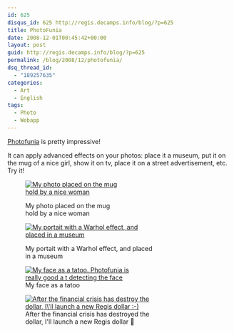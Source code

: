 ```yaml
---
id: 625
disqus_id: 625 http://regis.decamps.info/blog/?p=625
title: PhotoFunia
date: 2008-12-01T00:45:42+00:00
layout: post
guid: http://regis.decamps.info/blog/?p=625
permalink: /blog/2008/12/photofunia/
dsq_thread_id:
  - "189257635"
categories:
  - Art
  - English
tags:
  - Photo
  - Webapp
---
```

[Photofunia](http://www.photofunia.com/) is pretty impressive!

It can apply advanced effects on your photos: place it a museum, put it on the mug of a nice girl, show it on tv, place it on a street advertisement, etc. Try it!<figure id="attachment_627" style="width: 213px" class="wp-caption aligncenter">

[<img src="/blog/wp-content/uploads/2008/12/photofunia_df12f5-213x300.jpg" alt="My photo placed on the mug hold by a nice woman" title="I\&#039;m on a mug" width="213" height="300" class="size-medium wp-image-627" srcset="/blog/wp-content/uploads/2008/12/photofunia_df12f5-213x300.jpg 213w, /blog/wp-content/uploads/2008/12/photofunia_df12f5.jpg 499w" sizes="(max-width: 213px) 100vw, 213px" />](/blog/wp-content/uploads/2008/12/photofunia_df12f5.jpg)<figcaption class="wp-caption-text">My photo placed on the mug hold by a nice woman</figcaption></figure> 

<!--more--><figure id="attachment_626" style="width: 300px" class="wp-caption aligncenter">

[<img src="/blog/wp-content/uploads/2008/12/photofunia_df11c7-300x264.jpg" alt="My portait with a Warhol effect, and placed in a museum" title="Andy Warhol effect" width="300" height="264" class="size-medium wp-image-626" srcset="/blog/wp-content/uploads/2008/12/photofunia_df11c7-300x264.jpg 300w, /blog/wp-content/uploads/2008/12/photofunia_df11c7.jpg 600w" sizes="(max-width: 300px) 100vw, 300px" />](/blog/wp-content/uploads/2008/12/photofunia_df11c7.jpg)<figcaption class="wp-caption-text">My portait with a Warhol effect, and placed in a museum</figcaption></figure> <figure id="attachment_628" style="width: 250px" class="wp-caption alignnone">[<img src="/blog/wp-content/uploads/2008/12/photofunia_df36da2-250x300.jpg" alt="My face as a tatoo. Photofunia is really good a t detecting the face" title="Tatoo" width="250" height="300" class="size-medium wp-image-628" srcset="/blog/wp-content/uploads/2008/12/photofunia_df36da2-250x300.jpg 250w, /blog/wp-content/uploads/2008/12/photofunia_df36da2.jpg 585w" sizes="(max-width: 250px) 100vw, 250px" />](/blog/wp-content/uploads/2008/12/photofunia_df36da2.jpg)<figcaption class="wp-caption-text">My face as a tatoo</figcaption></figure> <figure id="attachment_631" style="width: 300px" class="wp-caption alignnone">[<img src="/blog/wp-content/uploads/2008/12/photofunia_df4507-300x263.jpg" alt="After the financial crisis has destroy the dollar, I\&#039;ll launch a new Regis dollar :-)" title="New version of the dollar" width="300" height="263" class="size-medium wp-image-631" srcset="/blog/wp-content/uploads/2008/12/photofunia_df4507-300x263.jpg 300w, /blog/wp-content/uploads/2008/12/photofunia_df4507.jpg 600w" sizes="(max-width: 300px) 100vw, 300px" />](/blog/wp-content/uploads/2008/12/photofunia_df4507.jpg)<figcaption class="wp-caption-text">After the financial crisis has destroyed the dollar, I'll launch a new Regis dollar 🙂</figcaption></figure>
